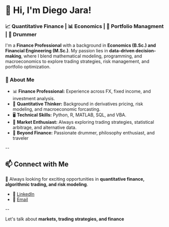 # 👋 Hi, I'm Diego Jara!

### 📈 Quantitative Finance | 📊 Economics | 💼 Portfolio Managment | 🥁 Drummer

I'm a **Finance Professional** with a background in **Economics (B.Sc.) and Financial Engineering (M.Sc.)**. My passion lies in **data-driven decision-making**, where I blend mathematical modeling, programming, and macroeconomics to explore trading strategies, risk management, and portfolio optimization.

### 🚀 About Me
- 📊 **Finance Professional:** Experience across FX, fixed income, and investment analysis.
- 🏦 **Quantitative Thinker:** Background in derivatives pricing, risk modeling, and macroeconomic forcasting.
- 🖥️ **Technical Skills:** Python, R, MATLAB, SQL, and VBA.
- 📡 **Market Enthusiast:** Always exploring trading strategies, statistical arbitrage, and alternative data.
- 🎵 **Beyond Finance:** Passionate drummer, philosophy enthusiast, and traveler

--

## 📫 Connect with Me

🚀 Always looking for exciting opportunities in **quantitative finance, algorithmic trading, and risk modeling**.

- 💼 [LinkedIn](https://www.linkedin.com/in/diego-jara-487716272/)  
- 📩 [Email](mailto:diego.jara265@gmail.com)  


--

Let's talk about **markets, trading strategies, and finance**
